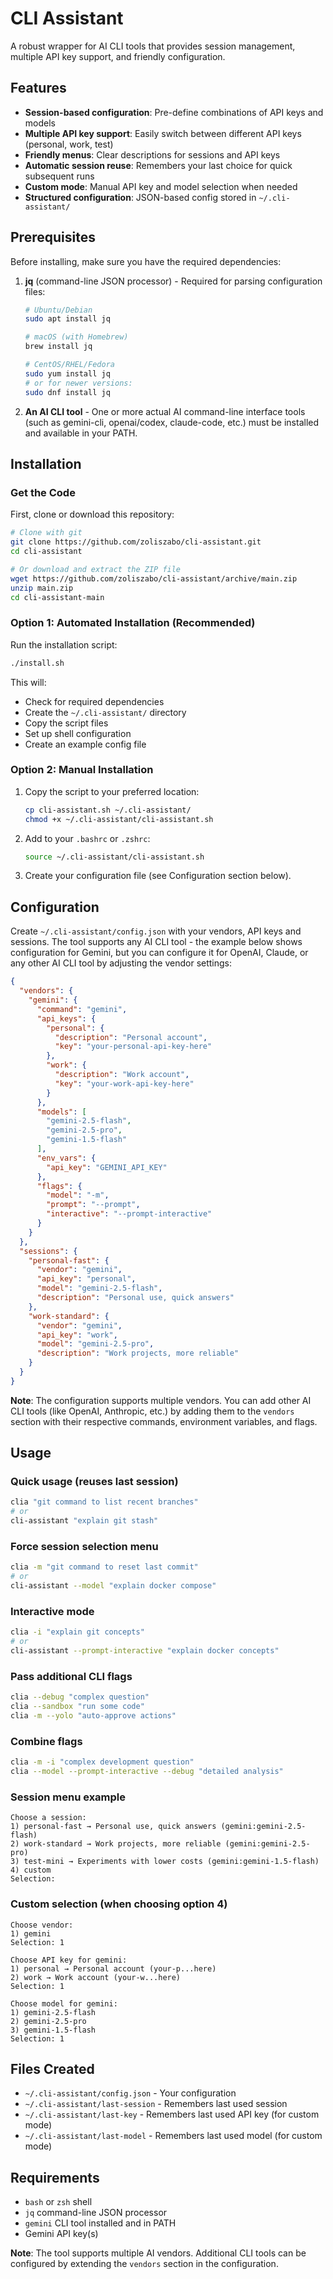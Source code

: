# CLI Assistant

A robust wrapper for AI CLI tools that provides session management, multiple API key support, and friendly configuration.

## Features

- **Session-based configuration**: Pre-define combinations of API keys and models
- **Multiple API key support**: Easily switch between different API keys (personal, work, test)
- **Friendly menus**: Clear descriptions for sessions and API keys
- **Automatic session reuse**: Remembers your last choice for quick subsequent runs
- **Custom mode**: Manual API key and model selection when needed
- **Structured configuration**: JSON-based config stored in `~/.cli-assistant/`

## Prerequisites

Before installing, make sure you have the required dependencies:

1. **jq** (command-line JSON processor) - Required for parsing configuration files:
   ```bash
   # Ubuntu/Debian
   sudo apt install jq

   # macOS (with Homebrew)
   brew install jq

   # CentOS/RHEL/Fedora
   sudo yum install jq
   # or for newer versions:
   sudo dnf install jq
   ```

2. **An AI CLI tool** - One or more actual AI command-line interface tools (such as gemini-cli, openai/codex, claude-code, etc.) must be installed and available in your PATH.

## Installation

### Get the Code

First, clone or download this repository:

```bash
# Clone with git
git clone https://github.com/zoliszabo/cli-assistant.git
cd cli-assistant

# Or download and extract the ZIP file
wget https://github.com/zoliszabo/cli-assistant/archive/main.zip
unzip main.zip
cd cli-assistant-main
```

### Option 1: Automated Installation (Recommended)

Run the installation script:
```bash
./install.sh
```

This will:
- Check for required dependencies
- Create the `~/.cli-assistant/` directory
- Copy the script files
- Set up shell configuration
- Create an example config file

### Option 2: Manual Installation

1. Copy the script to your preferred location:
   ```bash
   cp cli-assistant.sh ~/.cli-assistant/
   chmod +x ~/.cli-assistant/cli-assistant.sh
   ```

2. Add to your `.bashrc` or `.zshrc`:
   ```bash
   source ~/.cli-assistant/cli-assistant.sh
   ```

3. Create your configuration file (see Configuration section below).

## Configuration

Create `~/.cli-assistant/config.json` with your vendors, API keys and sessions. The tool supports any AI CLI tool - the example below shows configuration for Gemini, but you can configure it for OpenAI, Claude, or any other AI CLI tool by adjusting the vendor settings:

```json
{
  "vendors": {
    "gemini": {
      "command": "gemini",
      "api_keys": {
        "personal": {
          "description": "Personal account",
          "key": "your-personal-api-key-here"
        },
        "work": {
          "description": "Work account",
          "key": "your-work-api-key-here"
        }
      },
      "models": [
        "gemini-2.5-flash",
        "gemini-2.5-pro",
        "gemini-1.5-flash"
      ],
      "env_vars": {
        "api_key": "GEMINI_API_KEY"
      },
      "flags": {
        "model": "-m",
        "prompt": "--prompt",
        "interactive": "--prompt-interactive"
      }
    }
  },
  "sessions": {
    "personal-fast": {
      "vendor": "gemini",
      "api_key": "personal",
      "model": "gemini-2.5-flash",
      "description": "Personal use, quick answers"
    },
    "work-standard": {
      "vendor": "gemini",
      "api_key": "work",
      "model": "gemini-2.5-pro",
      "description": "Work projects, more reliable"
    }
  }
}
```

**Note**: The configuration supports multiple vendors. You can add other AI CLI tools (like OpenAI, Anthropic, etc.) by adding them to the `vendors` section with their respective commands, environment variables, and flags.

## Usage

### Quick usage (reuses last session)
```bash
clia "git command to list recent branches"
# or
cli-assistant "explain git stash"
```

### Force session selection menu
```bash
clia -m "git command to reset last commit"
# or
cli-assistant --model "explain docker compose"
```

### Interactive mode
```bash
clia -i "explain git concepts"
# or
cli-assistant --prompt-interactive "explain docker concepts"
```

### Pass additional CLI flags
```bash
clia --debug "complex question"
clia --sandbox "run some code"
clia -m --yolo "auto-approve actions"
```

### Combine flags
```bash
clia -m -i "complex development question"
clia --model --prompt-interactive --debug "detailed analysis"
```

### Session menu example
```
Choose a session:
1) personal-fast → Personal use, quick answers (gemini:gemini-2.5-flash)
2) work-standard → Work projects, more reliable (gemini:gemini-2.5-pro)
3) test-mini → Experiments with lower costs (gemini:gemini-1.5-flash)
4) custom
Selection:
```

### Custom selection (when choosing option 4)
```
Choose vendor:
1) gemini
Selection: 1

Choose API key for gemini:
1) personal → Personal account (your-p...here)
2) work → Work account (your-w...here)
Selection: 1

Choose model for gemini:
1) gemini-2.5-flash
2) gemini-2.5-pro
3) gemini-1.5-flash
Selection: 1
```

## Files Created

- `~/.cli-assistant/config.json` - Your configuration
- `~/.cli-assistant/last-session` - Remembers last used session
- `~/.cli-assistant/last-key` - Remembers last used API key (for custom mode)
- `~/.cli-assistant/last-model` - Remembers last used model (for custom mode)

## Requirements

- `bash` or `zsh` shell
- `jq` command-line JSON processor
- `gemini` CLI tool installed and in PATH
- Gemini API key(s)

**Note**: The tool supports multiple AI vendors. Additional CLI tools can be configured by extending the `vendors` section in the configuration.
